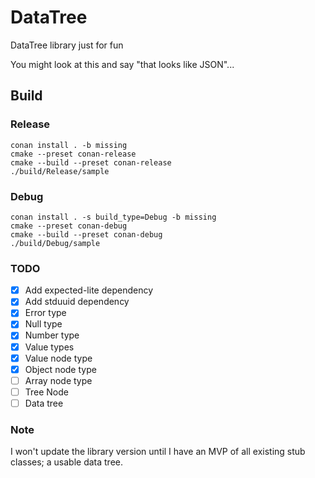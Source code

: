 # DataTree

DataTree library just for fun

You might look at this and say "that looks like JSON"...

## Build

### Release

```
conan install . -b missing
cmake --preset conan-release
cmake --build --preset conan-release
./build/Release/sample
```

### Debug

```
conan install . -s build_type=Debug -b missing
cmake --preset conan-debug
cmake --build --preset conan-debug
./build/Debug/sample
```

### TODO

- [x] Add expected-lite dependency
- [x] Add stduuid dependency
- [x] Error type
- [x] Null type
- [x] Number type
- [x] Value types
- [x] Value node type
- [x] Object node type
- [ ] Array node type
- [ ] Tree Node
- [ ] Data tree

### Note

I won't update the library version until I have an MVP of all existing stub classes; a usable data tree.
